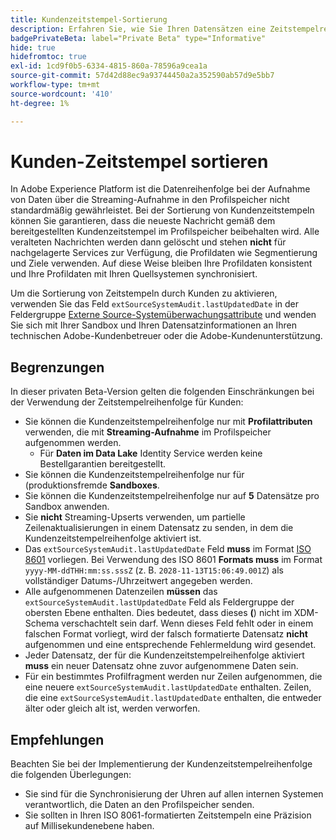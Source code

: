 ```yaml
---
title: Kundenzeitstempel-Sortierung
description: Erfahren Sie, wie Sie Ihren Datensätzen eine Zeitstempelreihenfolge von Kunden hinzufügen, um Konsistenz in Ihren Profildaten sicherzustellen.
badgePrivateBeta: label="Private Beta" type="Informative"
hide: true
hidefromtoc: true
exl-id: 1cd9f0b5-6334-4815-860a-78596a9cea1a
source-git-commit: 57d42d88ec9a93744450a2a352590ab57d9e5bb7
workflow-type: tm+mt
source-wordcount: '410'
ht-degree: 1%

---
```


# Kunden-Zeitstempel sortieren

In Adobe Experience Platform ist die Datenreihenfolge bei der Aufnahme von Daten über die Streaming-Aufnahme in den Profilspeicher nicht standardmäßig gewährleistet. Bei der Sortierung von Kundenzeitstempeln können Sie garantieren, dass die neueste Nachricht gemäß dem bereitgestellten Kundenzeitstempel im Profilspeicher beibehalten wird. Alle veralteten Nachrichten werden dann gelöscht und stehen **nicht** für nachgelagerte Services zur Verfügung, die Profildaten wie Segmentierung und Ziele verwenden. Auf diese Weise bleiben Ihre Profildaten konsistent und Ihre Profildaten mit Ihren Quellsystemen synchronisiert.

Um die Sortierung von Zeitstempeln durch Kunden zu aktivieren, verwenden Sie das Feld `extSourceSystemAudit.lastUpdatedDate` in der Feldergruppe [Externe Source-Systemüberwachungsattribute](https://github.com/adobe/xdm/blob/master/docs/reference/fieldgroups/shared/external-source-system-audit-details.schema.md) und wenden Sie sich mit Ihrer Sandbox und Ihren Datensatzinformationen an Ihren technischen Adobe-Kundenbetreuer oder die Adobe-Kundenunterstützung.

## Begrenzungen

In dieser privaten Beta-Version gelten die folgenden Einschränkungen bei der Verwendung der Zeitstempelreihenfolge für Kunden:

- Sie können die Kundenzeitstempelreihenfolge nur mit **Profilattributen** verwenden, die mit **Streaming-Aufnahme** im Profilspeicher aufgenommen werden.
   - Für **Daten im Data Lake** Identity Service werden keine Bestellgarantien bereitgestellt.
- Sie können die Kundenzeitstempelreihenfolge nur für (produktionsfremde **Sandboxes**.
- Sie können die Kundenzeitstempelreihenfolge nur auf **5** Datensätze pro Sandbox anwenden.
- Sie **nicht** Streaming-Upserts verwenden, um partielle Zeilenaktualisierungen in einem Datensatz zu senden, in dem die Kundenzeitstempelreihenfolge aktiviert ist.
- Das `extSourceSystemAudit.lastUpdatedDate` Feld **muss** im Format [ISO 8601](https://www.iso.org/iso-8601-date-and-time-format.html) vorliegen. Bei Verwendung des ISO 8601 **Formats muss** im Format `yyyy-MM-ddTHH:mm:ss.sssZ` (z. B. `2028-11-13T15:06:49.001Z`) als vollständiger Datums-/Uhrzeitwert angegeben werden.
- Alle aufgenommenen Datenzeilen **müssen** das `extSourceSystemAudit.lastUpdatedDate` Feld als Feldergruppe der obersten Ebene enthalten. Dies bedeutet, dass dieses **(**) nicht im XDM-Schema verschachtelt sein darf. Wenn dieses Feld fehlt oder in einem falschen Format vorliegt, wird der falsch formatierte Datensatz **nicht** aufgenommen und eine entsprechende Fehlermeldung wird gesendet.
- Jeder Datensatz, der für die Kundenzeitstempelreihenfolge aktiviert **muss** ein neuer Datensatz ohne zuvor aufgenommene Daten sein.
- Für ein bestimmtes Profilfragment werden nur Zeilen aufgenommen, die eine neuere `extSourceSystemAudit.lastUpdatedDate` enthalten. Zeilen, die eine `extSourceSystemAudit.lastUpdatedDate` enthalten, die entweder älter oder gleich alt ist, werden verworfen.

## Empfehlungen

Beachten Sie bei der Implementierung der Kundenzeitstempelreihenfolge die folgenden Überlegungen:

- Sie sind für die Synchronisierung der Uhren auf allen internen Systemen verantwortlich, die Daten an den Profilspeicher senden.
- Sie sollten in Ihren ISO 8061-formatierten Zeitstempeln eine Präzision auf Millisekundenebene haben.
